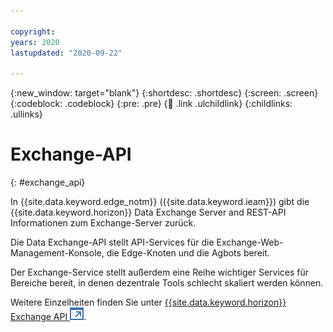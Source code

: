 ```yaml
---

copyright:
years: 2020
lastupdated: "2020-09-22"

---
```


{:new_window: target="blank"}
{:shortdesc: .shortdesc}
{:screen: .screen}
{:codeblock: .codeblock}
{:pre: .pre}
{:child: .link .ulchildlink}
{:childlinks: .ullinks}

# Exchange-API
{: #exchange_api}

In {{site.data.keyword.edge_notm}} ({{site.data.keyword.ieam}}) gibt die {{site.data.keyword.horizon}} Data Exchange Server and REST-API Informationen zum Exchange-Server zurück.

Die Data Exchange-API stellt API-Services für die Exchange-Web-Management-Konsole, die Edge-Knoten und die Agbots bereit.

Der Exchange-Service stellt außerdem eine Reihe wichtiger Services für Bereiche bereit, in denen dezentrale Tools schlecht skaliert werden können.

Weitere Einzelheiten finden Sie unter [{{site.data.keyword.horizon}} Exchange API ![Wird in einer neuen Registerkarte geöffnet](../images/icons/launch-glyph.svg "Wird in einer neuen Registerkarte geöffnet")](https://github.com/open-horizon/exchange-api).
